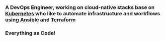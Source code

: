 ### A DevOps Engineer, working on cloud-native stacks base on [Kubernetes](https://github.com/kubernetes/kubernetes) who like to automate infrastructure and workflows using [Ansible](https://github.com/ansible/ansible) and [Terraform](https://github.com/hashicorp/terraform)
### Everything as Code!
<!--
**mahmoudshirivaramini/mahmoudshirivaramini** is a ✨ _special_ ✨ repository because its `README.md` (this file) appears on your GitHub profile.

Here are some ideas to get you started:

- 🔭 I’m currently working on ...
- 🌱 I’m currently learning ...
- 👯 I’m looking to collaborate on ...
- 🤔 I’m looking for help with ...
- 💬 Ask me about ...
- 📫 How to reach me: ...
- 😄 Pronouns: ...
- ⚡ Fun fact: ...
-->
